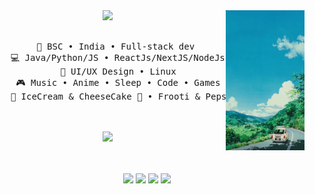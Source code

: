 <div align="center">
<img src="peakpx.jpg" width="25%" align="right" />
<img src="https://readme-typing-svg.demolab.com?font=Inconsolata&weight=500&size=50&duration=4000&pause=300&color=A7A459&center=true&vCenter=true&multiline=true&repeat=false&random=false&width=1300&height=140&lines=Hello+hello;I'm+Prithvi%2C+a+tech+goblin+and+a+magical+guy+%E2%9C%A9" width="70%" />
<br><br>
<pre>
    💼 BSC • India • Full-stack dev 
    💻 Java/Python/JS • ReactJs/NextJS/NodeJs 
    📖 UI/UX Design • Linux
    🎮 Music • Anime • Sleep • Code • Games
    🐾 IceCream & CheeseCake 🐰 • Frooti & Pepsi 🐤🐥
</pre>
<br><br>
<img src="https://raw.githubusercontent.com/innng/innng/master/assets/kyubey.gif" height="40" />
<br><br><br>
    
[![](https://img.shields.io/badge/linkedin-0a66c2)](https://www.linkedin.com/in/prithviyewale/)
[![](https://img.shields.io/badge/twitter-6364ff)](https://twitter.com/PrithviYewale)
[![](https://img.shields.io/badge/instagram-ff66ab)](https://www.instagram.com/prithvi_yewale/)
[![](https://img.shields.io/badge/dev-FFFF00)](https://www.instagram.com/prithvi_yewale/)
</div>
